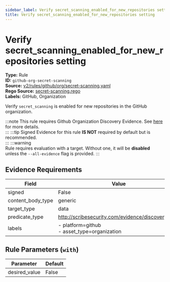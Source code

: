 ```yaml
---
sidebar_label: Verify secret_scanning_enabled_for_new_repositories setting
title: Verify secret_scanning_enabled_for_new_repositories setting
---  
```

# Verify secret_scanning_enabled_for_new_repositories setting  
**Type:** Rule  
**ID:** `github-org-secret-scanning`  
**Source:** [v2/rules/github/org/secret-scanning.yaml](https://github.com/scribe-public/sample-policies/blob/main/v2/rules/github/org/secret-scanning.yaml)  
**Rego Source:** [secret-scanning.rego](https://github.com/scribe-public/sample-policies/blob/main/v2/rules/github/org/secret-scanning.rego)  
**Labels:** GitHub, Organization  

Verify `secret_scanning` is enabled for new repositories in the GitHub organization.

:::note 
This rule requires Github Organization Discovery Evidence. See [here](https://deploy-preview-299--scribe-security.netlify.app/docs/platforms/discover#github-discovery) for more details.  
::: 
:::tip 
Signed Evidence for this rule **IS NOT** required by default but is recommended.  
::: 
:::warning  
Rule requires evaluation with a target. Without one, it will be **disabled** unless the `--all-evidence` flag is provided.
::: 

## Evidence Requirements  
| Field | Value |
|-------|-------|
| signed | False |
| content_body_type | generic |
| target_type | data |
| predicate_type | http://scribesecurity.com/evidence/discovery/v0.1 |
| labels | - platform=github<br/>- asset_type=organization |

## Rule Parameters (`with`)  
| Parameter | Default |
|-----------|---------|
| desired_value | False |

